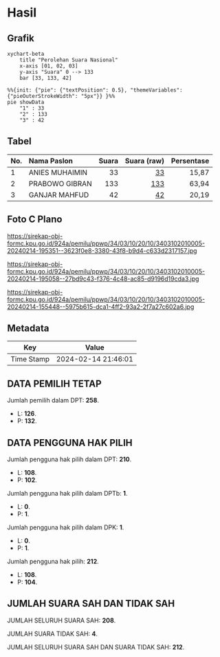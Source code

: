 # Hasil

## Grafik

```mermaid
xychart-beta
    title "Perolehan Suara Nasional"
    x-axis [01, 02, 03]
    y-axis "Suara" 0 --> 133
    bar [33, 133, 42]
```

```mermaid
%%{init: {"pie": {"textPosition": 0.5}, "themeVariables": {"pieOuterStrokeWidth": "5px"}} }%%
pie showData
    "1" : 33
    "2" : 133
    "3" : 42
```

## Tabel

| No. | Nama Paslon    | Suara | Suara (raw) | Persentase |
|:--- |:-------------- | -----:| -----------:| ----------:|
| 1   | ANIES MUHAIMIN | 33    | [33][p-1]   | 15,87      |
| 2   | PRABOWO GIBRAN | 133   | [133][p-2]  | 63,94      |
| 3   | GANJAR MAHFUD  | 42    | [42][p-3]   | 20,19      |


[p-1]: https://github.com/gigit-pemilu/pemilu-2024/blob/main/pilpres/hitung-suara/sub/34-di-yogyakarta/sub/03-gunungkidul/sub/10-ponjong/sub/2010-sidorejo/sub/005-tps/sub/paslon-1.txt
[p-2]: https://github.com/gigit-pemilu/pemilu-2024/blob/main/pilpres/hitung-suara/sub/34-di-yogyakarta/sub/03-gunungkidul/sub/10-ponjong/sub/2010-sidorejo/sub/005-tps/sub/paslon-2.txt
[p-3]: https://github.com/gigit-pemilu/pemilu-2024/blob/main/pilpres/hitung-suara/sub/34-di-yogyakarta/sub/03-gunungkidul/sub/10-ponjong/sub/2010-sidorejo/sub/005-tps/sub/paslon-3.txt

## Foto C Plano

https://sirekap-obj-formc.kpu.go.id/924a/pemilu/ppwp/34/03/10/20/10/3403102010005-20240214-195351--3623f0e8-3380-43f8-b9d4-c633d2317157.jpg

https://sirekap-obj-formc.kpu.go.id/924a/pemilu/ppwp/34/03/10/20/10/3403102010005-20240214-195058--27bd9c43-f376-4c48-ac85-d9196d19cda3.jpg

https://sirekap-obj-formc.kpu.go.id/924a/pemilu/ppwp/34/03/10/20/10/3403102010005-20240214-155448--5975b615-dca1-4ff2-93a2-2f7a27c602a6.jpg


## Metadata

| Key        | Value               |
| ---------- | ------------------- |
| Time Stamp | 2024-02-14 21:46:01 |


## DATA PEMILIH TETAP

Jumlah pemilih dalam DPT: **258**.
 * L: **126**.
 * P: **132**.

## DATA PENGGUNA HAK PILIH

Jumlah pengguna hak pilih dalam DPT: **210**.
 * L: **108**.
 * P: **102**.

Jumlah pengguna hak pilih dalam DPTb: **1**.
 * L: **0**.
 * P: **1**.

Jumlah pengguna hak pilih dalam DPK: **1**.
 * L: **0**.
 * P: **1**.

Jumlah pengguna hak pilih: **212**.
 * L: **108**.
 * P: **104**.

## JUMLAH SUARA SAH DAN TIDAK SAH

JUMLAH SELURUH SUARA SAH: **208**.

JUMLAH SUARA TIDAK SAH: **4**.

JUMLAH SELURUH SUARA SAH DAN SUARA TIDAK SAH: **212**.


